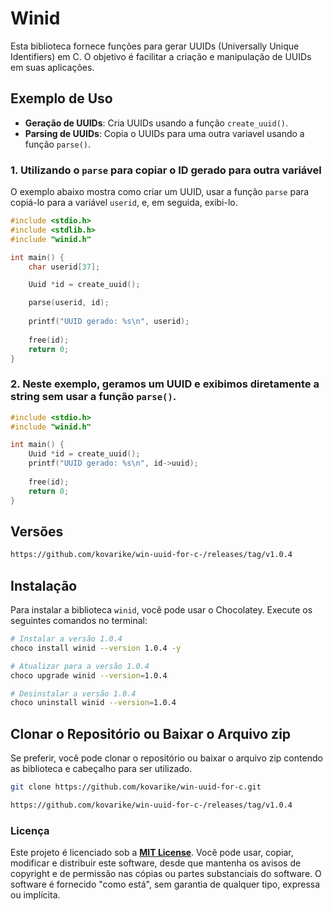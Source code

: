 

# Winid

Esta biblioteca fornece funções para gerar UUIDs (Universally Unique Identifiers) em C. O objetivo é facilitar a criação e manipulação de UUIDs em suas aplicações.

## Exemplo de Uso

- **Geração de UUIDs**: Cria UUIDs usando a função `create_uuid()`.
- **Parsing de UUIDs**: Copia o UUIDs para uma outra variavel usando a função `parse()`.

### 1. Utilizando o `parse` para copiar o ID gerado para outra variável

O exemplo abaixo mostra como criar um UUID, usar a função `parse` para copiá-lo para a variável `userid`, e, em seguida, exibi-lo.

```c
#include <stdio.h>
#include <stdlib.h>
#include "winid.h"  

int main() {
    char userid[37]; 

    Uuid *id = create_uuid(); 

    parse(userid, id); 
    
    printf("UUID gerado: %s\n", userid); 
  
    free(id); 
    return 0;
}
```

### 2. Neste exemplo, geramos um UUID e exibimos diretamente a string sem usar a função `parse()`.

```c
#include <stdio.h>
#include "winid.h" 

int main() {
    Uuid *id = create_uuid(); 
    printf("UUID gerado: %s\n", id->uuid); 
  
    free(id); 
    return 0;
}

```
## Versões 

```bash
https://github.com/kovarike/win-uuid-for-c-/releases/tag/v1.0.4
```

## Instalação

Para instalar a biblioteca `winid`, você pode usar o Chocolatey. Execute os seguintes comandos no terminal:

```bash
# Instalar a versão 1.0.4
choco install winid --version 1.0.4 -y

# Atualizar para a versão 1.0.4
choco upgrade winid --version=1.0.4

# Desinstalar a versão 1.0.4
choco uninstall winid --version=1.0.4
```

## Clonar o Repositório ou Baixar o Arquivo zip

Se preferir, você pode clonar o repositório ou baixar o arquivo zip contendo as biblioteca e cabeçalho para ser utilizado.

```bash
git clone https://github.com/kovarike/win-uuid-for-c.git
```
```bash
https://github.com/kovarike/win-uuid-for-c-/releases/tag/v1.0.4
```

### Licença

Este projeto é licenciado sob a [**MIT License**](./LICENSE). Você pode usar, copiar, modificar e distribuir este software, desde que mantenha os avisos de copyright e de permissão nas cópias ou partes substanciais do software. O software é fornecido "como está", sem garantia de qualquer tipo, expressa ou implícita.

<!-- git tag -a v1.0.0 -m "Release version 1.0.0"   -->

<!-- # Certifique-se de que você está no branch correto
git checkout main

# Faça suas alterações e adicione-as ao commit
git add .
git commit -m "Descrição das alterações"

# Crie uma nova tag
git tag v1.0.0

# Empurre a tag para o repositório remoto
git push origin v1.0.0 -->
